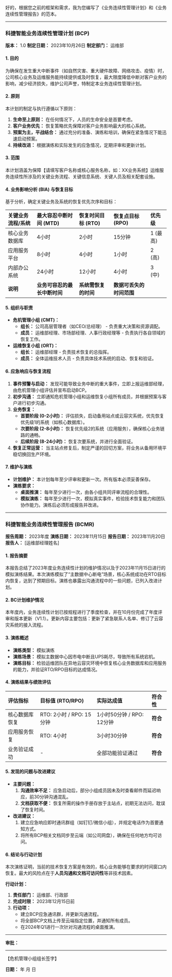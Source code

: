 好的，根据您之前的框架和需求，我为您编写了《业务连续性管理计划》和《业务连续性管理报告》的范本。

---

### **科捷智能业务连续性管理计划 (BCP)**

**版本：** 1.0
**制定日期：** 2023年10月26日
**制定部门：** 运维部

#### **1. 目的**
为确保在发生重大中断事件（如自然灾害、重大硬件故障、网络攻击、疫情）时，公司核心业务及运维服务能持续提供或及时恢复，最大限度降低中断对客户业务的影响，减少经济损失，维护公司声誉，特制定本业务连续性管理计划。

#### **2. 原则**
本计划的制定与执行遵循以下原则：
1.  **生命至上原则：** 在任何情况下，人员的生命安全是首要考虑。
2.  **客户业务优先：** 恢复策略优先保障对客户业务影响最大的核心系统。
3.  **预案为主，平战结合：** 通过充分的准备、演练和培训，确保在紧急情况下能迅速启动预案。
4.  **持续改进：** 根据演练和实际发生的应急情况，定期评审和更新计划。

#### **3. 范围**
本计划涵盖为保障【请填写客户名称或核心服务名称，如：XX业务系统】运维服务连续性所涉及的关键业务流程、关键信息系统、关键人员及相关配套设施。

#### **4. 业务影响分析 (BIA) 与恢复目标**
基于分析，确定关键业务及系统的恢复优先次序和目标：

| **关键业务流程/系统** | **最大容忍中断时间 (MTD)**   | **恢复时间目标 (RTO)** | **恢复点目标 (RPO)**     | **优先级** |
| :-------------------- | :--------------------------- | :--------------------- | :----------------------- | :--------- |
| 核心业务数据库        | 4小时                        | 2小时                  | 15分钟                   | 1 (最高)   |
| 应用服务平台          | 8小时                        | 4小时                  | 1小时                    | 2 (高)     |
| 内部办公系统          | 24小时                       | 12小时                 | 4小时                    | 3 (中)     |
| **说明**              | **业务可容忍的最长中断时间** | **系统需恢复的时间**   | **数据可丢失的时间范围** |            |

#### **5. 组织与职责**
*   **危机管理小组 (CMT)：**
    *   **组长：** 公司高层管理者（如CEO/总经理） - 负责重大决策和资源调配。
    *   **成员：** 运维部经理、市场部经理、人事行政经理等 - 负责执行各自领域的恢复工作。
*   **运维恢复小组 (ORT)：**
    *   **组长：** 运维部经理 - 负责技术恢复的总指挥。
    *   **成员：** 全体运维技术人员 - 负责具体技术系统的启动、恢复和验证。

#### **6. 应急响应与恢复流程**
1.  **事件预警与启动：** 发现可能导致业务中断的重大事件，立即上报运维部经理，由危机管理小组评估并宣布启动BCP。
2.  **初步沟通：** 立即通知危机管理小组和运维恢复小组所有成员，并根据预案与客户进行初步沟通。
3.  **业务恢复：**
    *   **首要阶段 (0-2小时)：** 评估损失，启动备用站点或云容灾系统，优先恢复优先级1的系统（如核心数据库）。
    *   **次要阶段 (2-8小时)：** 恢复优先级2的系统（应用服务），确保核心业务链路的通畅。
    *   **后续阶段 (8-24小时)：** 恢复次要系统，并进行全面验证。
4.  **恢复正常运营：** 当主站点修复后，制定严谨的回切方案，将业务从备用环境平稳切换回生产环境。

#### **7. 维护与演练**
*   **计划维护：** 本计划每年至少评审和更新一次。所有版本必须妥善保存。
*   **演练要求：**
    *   **桌面推演：** 每年至少进行一次，由各小组共同评审流程的合理性。
    *   **模拟演练：** 每年至少进行一次，模拟真实事件，检验技术恢复能力和团队协作能力。演练后必须形成报告并改进。

---

### **科捷智能业务连续性管理报告 (BCMR)**

**报告周期：** 2023年度
**演练日期：** 2023年11月15日
**报告日期：** 2023年11月20日
**报告人：** [运维部经理姓名]

#### **1. 报告摘要**
本报告总结了2023年度业务连续性计划的维护情况以及于2023年11月15日进行的模拟演练结果。本次演练模拟了“主数据中心断电”场景，核心系统成功在RTO目标内恢复，达到了预期目标。演练也暴露出沟通流程中的一些问题，已列入改进计划。

#### **2. BC计划维护情况**
本年度内，业务连续性计划已按规程进行了季度检查，并在10月份完成了年度评审和版本更新（V1.1）。更新内容主要包括：更新了紧急联系人名单、修订了云容灾系统的接入流程。

#### **3. 演练概述**
*   **演练类型：** 模拟演练
*   **演练场景：** 模拟主数据中心因市电中断且UPS耗尽，导致所有系统宕机。
*   **演练目标：** 检验运维团队在异地云容灾环境中恢复核心业务数据库和应用服务的能力，并验证RTO/RPO目标的达成情况。

#### **4. 演练结果与绩效评估**

| **评估指标**   | **目标值 (RTO/RPO)**     | **实际达成值**            | **符合性** |
| :------------- | :----------------------- | :------------------------ | :--------- |
| 核心数据库恢复 | RTO: 2小时 / RPO: 15分钟 | 1小时50分钟 / RPO: 12分钟 | **符合**   |
| 应用服务恢复   | RTO: 4小时               | 3小时30分钟               | **符合**   |
| 业务验证成功   | -                        | 全部功能验证通过          | **符合**   |

#### **5. 发现的问题与改进建议**
*   **主要问题：**
    1.  **沟通效率不足：** 应急启动后，部分小组成员因未及时查看邮件而延迟响应，前30分钟沟通混乱。
    2.  **文档获取不便：** 恢复所需的操作手册存放于主站点，初期无法访问，耽误了恢复时间。
*   **改进建议：**
    1.  建立应急响应即时通讯群组（如钉钉/微信小组），并规定电话作为首要通知方式。
    2.  将所有BCP相关文档同步至云端（如公司网盘），确保在任何地方均可访问。

#### **6. 结论与行动计划**
本次演练证明，当前的技术恢复方案是有效的，核心业务能够在要求的时间窗口内恢复。最大的风险点在于**人员沟通和文档可访问性**等非技术因素。

**行动计划：**
1.  **责任部门：** 运维部、行政部
2.  **完成时限：** 2023年12月15日前
3.  **行动项：**
    *   建立BCP应急通讯群，并更新沟通流程。
    *   将全部BCP文档上传至云端指定位置，并通知所有成员。
    *   在2024年Q1进行一次针对沟通流程的桌面推演。

---
**审批：**

_________________________
【危机管理小组组长签字】

**日期：** 年 月 日